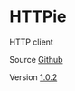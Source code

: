 # HTTPie

HTTP client

Source [Github](https://github.com/jakubroztocil/httpie)

Version [1.0.2](https://github.com/jakubroztocil/httpie/releases/tag/1.0.2)
